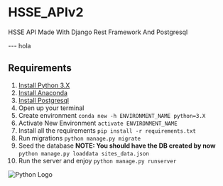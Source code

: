 # HSSE_APIv2

HSSE API Made With Django Rest Framework And Postgresql

--- hola

## Requirements

1. [Install Python 3.X](https://www.python.org/)
2. [Install Anaconda](https://www.anaconda.com/)
3. [Install Postgresql](https://www.postgresql.org/)
4. Open up your terminal
5. Create environment
    ```conda new -h ENVIRONMENT_NAME python=3.X```
6. Activate New Environment
    ```activate ENVIRONMENT_NAME```
7. Install all the requirements
    ```pip install -r requirements.txt```
8. Run migrations
    ```python manage.py migrate```
9. Seed the database **NOTE: You should have the DB created by now**
    ```python manage.py loaddata sites_data.json```
10. Run the server and enjoy
    ```python manage.py runserver```

![Python Logo](https://www.python.org/static/community_logos/python-powered-w-200x80.png "Python 3.6")
